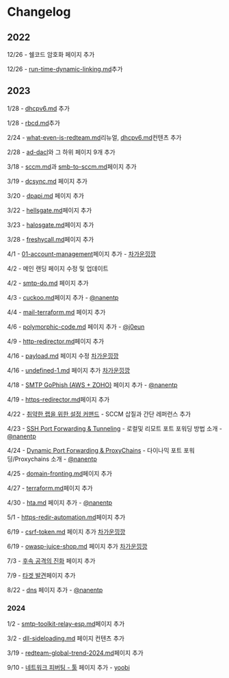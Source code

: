 # Changelog

## 2022

12/26 - 쉘코드 암호화 페이지 추가

12/26 - [run-time-dynamic-linking.md](../defense-evasion/run-time-dynamic-linking.md "mention")추가

## 2023

1/28 - [dhcpv6.md](../credential-access/dhcpv6.md "mention") 추가

1/28 - [rbcd.md](../privilege-escalation/ad/rbcd.md "mention")추가

2/24 - [what-even-is-redteam.md](../what-even-is-redteam.md "mention")리뉴얼, [dhcpv6.md](../credential-access/dhcpv6.md "mention")컨텐츠 추가

2/28 - [ad-dacl](../privilege-escalation/ad-dacl/ "mention")와 그 하위 페이지 9개 추가

3/18 - [sccm.md](../privilege-escalation/ad/sccm.md "mention")과 [smb-to-sccm.md](../credential-access/ntlm-relay/smb-to-sccm.md "mention")페이지 추가

3/19 - [dcsync.md](../credential-access/dcsync.md "mention") 페이지 추가

3/20 - [dpapi.md](../credential-access/dpapi.md "mention") 페이지 추가

3/22 - [hellsgate.md](../personal-research/readme-and-template/hellsgate.md "mention")페이지 추가

3/23 - [halosgate.md](../personal-research/readme-and-template/halosgate.md "mention")페이지 추가

3/28 - [freshycall.md](../personal-research/readme-and-template/freshycall.md "mention")페이지 추가

4/1 - [01-account-management](../critical-info-infrastructure/01-account-management/ "mention")페이지 추가 - [차가운낑깡](https://app.gitbook.com/u/1y9ExMjOF5OnXgSOyWROhJQascW2 "mention")

4/2 - 메인 랜딩 페이지 수정 및 업데이트

4/2 - [smtp-do.md](../infrastructure/smtp-do.md "mention") 페이지 추가

4/3 - [cuckoo.md](../homelab/cuckoo.md "mention")페이지 추가 - [@nanentp](ttps://github.com/nanentp)

4/4 - [mail-terraform.md](../infrastructure/infra-automation/mail-terraform.md "mention") 페이지 추가

4/6 - [polymorphic-code.md](../defense-evasion/polymorphic-code.md "mention") 페이지 추가 - [@j0eun](https://github.com/j0eun)

4/9 - [http-redirector.md](../infrastructure/http-redirector.md "mention")페이지 추가

4/16 - [payload.md](../critical-info-infrastructure/01-account-management/payload.md "mention") 페이지 수정 [차가운낑깡](https://app.gitbook.com/u/1y9ExMjOF5OnXgSOyWROhJQascW2 "mention")

4/16 - [undefined-1.md](../critical-info-infrastructure/01-account-management/undefined-1.md "mention") 페이지 추가 [차가운낑깡](https://app.gitbook.com/u/1y9ExMjOF5OnXgSOyWROhJQascW2 "mention")

4/18 - [SMTP GoPhish (AWS + ZOHO)](../infrastructure/smtp-aws-zoho.md) 페이지 추가 - [@nanentp](ttps://github.com/nanentp)

4/19 - [https-redirector.md](../infrastructure/https-redirector.md "mention")페이지 추가

4/22 - [취약한 랩을 위한 설정 커맨드](https://www.xn--hy1b43d247a.com/homelab/homelab-misconfigurations) - SCCM 삽질과 간단 레퍼런스 추가

4/23 - [SSH Port Forwarding & Tunneling](../lateral-movement/ssh-tunnel.md) - 로컬및 리모트 포트 포워딩 방법 소개 -[@nanentp](ttps://github.com/nanentp)

4/24 - [Dynamic Port Forwarding & ProxyChains](../lateral-movement/dynamic-port-fowarding.md) - 다이나믹 포트 포워딩/Proxychains 소개 - [@nanentp](ttps://github.com/nanentp)

4/25 - [domain-fronting.md](../infrastructure/domain-fronting.md "mention")페이지 추가

4/27 - [terraform.md](../infrastructure/infra-automation/terraform.md "mention")페이지 추가

4/30 - [hta.md](../initial-access/phish-attachments/hta.md "mention") 페이지 추가 - [@nanentp](ttps://github.com/nanentp)

5/1 - [https-redir-automation.md](../infrastructure/infra-automation/https-redir-automation.md "mention")페이지 추가

6/19 - [csrf-token.md](../critical-info-infrastructure/01-account-management/csrf-token.md "mention") 페이지 추가 [차가운낑깡](https://app.gitbook.com/u/1y9ExMjOF5OnXgSOyWROhJQascW2 "mention")

6/19 - [owasp-juice-shop.md](../critical-info-infrastructure/01-account-management/owasp-juice-shop.md "mention") 페이지 추가 [차가운낑깡](https://app.gitbook.com/u/1y9ExMjOF5OnXgSOyWROhJQascW2 "mention")

7/3 - [후속 공격의 진화](https://www.xn--hy1b43d247a.com/post-exploitation/evolution-of-postex) 페이지 추가&#x20;

7/9 - [타겟 발견](../initial-recon/target-discovery.md)페이지 추가&#x20;

8/22 - [dns](../basic-concepts/dns/ "mention") 페이지 추가 - [@nanentp](ttps://github.com/nanentp)

### 2024

1/2 - [smtp-toolkit-relay-esp.md](../infrastructure/smtp-toolkit-relay-esp.md "mention")페이지 추가&#x20;

3/2 - [dll-sideloading.md](../persistence/dll-sideloading.md "mention") 페이지 컨텐츠 추가&#x20;

3/19 - [redteam-global-trend-2024.md](../redteam-global-trend-2024.md "mention")페이지 추가&#x20;

9/10 - [네트워크 피버팅 - 툴](https://www.xn--hy1b43d247a.com/lateral-movement/pivoting-tools) 페이지 추가 - [yoobi](https://app.gitbook.com/u/DKvImtiA1NdTLVoJs6squ5VV4zF2 "mention")
